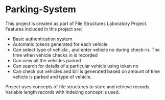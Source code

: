 # Parking-System
This project is created as part of File Structures Laboratory Project.
Features included in this project are:
- Basic authentication system
- Automatic tokens generated for each vehicle
- Can select type of vehicle , and enter vehicle no during check-in. The time when vehicle checks in is recorded
- Can view all the vehicles parked
- Can search for details of a particular vehicle using token no
- Can check out vehicles and bill is generated based on amount of time vehicle is parked and type of vehicle.

Project uses concepts of file structures to store and retrieve records.
Variable length records with Indexing concept is used.
